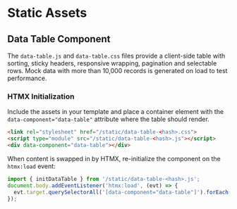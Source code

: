 # Static Assets

## Data Table Component

The `data-table.js` and `data-table.css` files provide a client-side table
with sorting, sticky headers, responsive wrapping, pagination and selectable
rows. Mock data with more than 10,000 records is generated on load to test
performance.

### HTMX Initialization

Include the assets in your template and place a container element with the
`data-component="data-table"` attribute where the table should render.

```html
<link rel="stylesheet" href="/static/data-table-<hash>.css">
<script type="module" src="/static/data-table-<hash>.js"></script>
<div data-component="data-table"></div>
```

When content is swapped in by HTMX, re-initialize the component on the
`htmx:load` event:

```javascript
import { initDataTable } from '/static/data-table-<hash>.js';
document.body.addEventListener('htmx:load', (evt) => {
  evt.target.querySelectorAll('[data-component="data-table"]').forEach(initDataTable);
});
```
